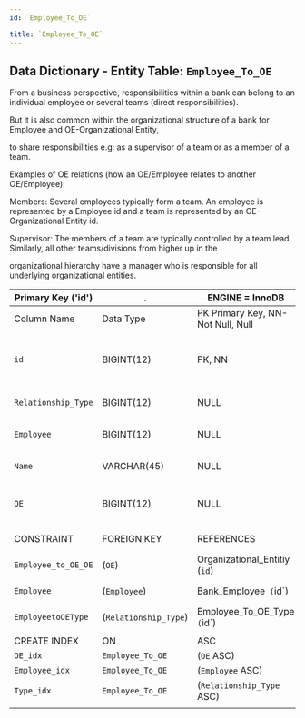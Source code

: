 ```yaml
---
id: `Employee_To_OE`

title: `Employee_To_OE`
---
```


## Data Dictionary - Entity Table: `Employee_To_OE`

From a business perspective, responsibilities within a bank can belong to an individual employee or several teams (direct responsibilities).

 But it is also common within the organizational structure of a bank for Employee and OE-Organizational Entity,  
 
 to share responsibilities e.g: as a supervisor of a team or as a member of a team. 

Examples of OE relations (how an OE/Employee relates to another OE/Employee): 

Members: Several employees typically form a team. An employee is represented by a Employee id and a team is represented by an OE-Organizational Entity id.

Supervisor: The members of a team are typically controlled by a team lead. Similarly, all other teams/divisions from higher up in the 

organizational hierarchy have a manager who is responsible for all underlying organizational entities.

| Primary Key ('id')|.|ENGINE = InnoDB|.|.|
|---|---|---|---|---|
|Column Name|Data Type|PK Primary Key, NN-Not Null, Null|Example|Comments|
||
|`id`|BIGINT(12)|PK, NN|1|PrimaryKey-ID, Not Null (auto creates)|
|`Relationship_Type`|BIGINT(12)|NULL|1|enter the relationship type id|
|`Employee`|BIGINT(12)|NULL|1|Enter the Employee id|
|`Name`|VARCHAR(45)|NULL|Primary|the name of the e-address|
|`OE`|BIGINT(12)|NULL|1|Enter organisational entity id|
||
|CONSTRAINT|FOREIGN KEY|REFERENCES|ON DELETE|ON UPDATE|
|`Employee_to_OE_OE`|(`OE`)|Organizational_Entitiy (`id`)|NO ACTION|NO ACTION|
|`Employee`|(`Employee`)| Bank_Employee` (`id`)| NO ACTION|NO ACTION|
|`EmployeetoOEType`|(`Relationship_Type`)| Employee_To_OE_Type` (`id`)| NO ACTION|NO ACTION|
||
|CREATE INDEX|ON|ASC|VISABLE|.|
|`OE_idx`|`Employee_To_OE`|(`OE` ASC)|VISIBLE|.|
|`Employee_idx`|`Employee_To_OE`|(`Employee` ASC)|VISIBLE|.|
|`Type_idx`|`Employee_To_OE`|(`Relationship_Type` ASC)|VISIBLE|.|
||
